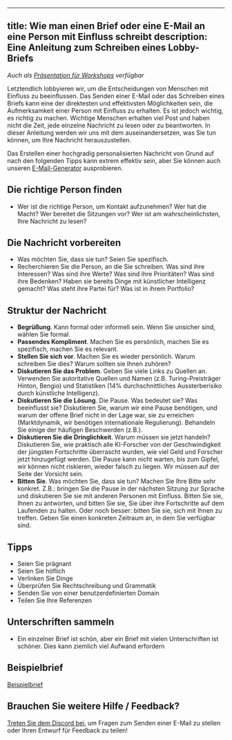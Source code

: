 

---
title: Wie man einen Brief oder eine E-Mail an eine Person mit Einfluss schreibt
description: Eine Anleitung zum Schreiben eines Lobby-Briefs
---

_Auch als [Präsentation für Workshops](https://tiny.cc/emaillobby) verfügbar_

Letztendlich lobbyieren wir, um die Entscheidungen von Menschen mit Einfluss zu beeinflussen.
Das Senden einer E-Mail oder das Schreiben eines Briefs kann eine der direktesten und effektivsten Möglichkeiten sein, die Aufmerksamkeit einer Person mit Einfluss zu erhalten.
Es ist jedoch wichtig, es richtig zu machen.
Wichtige Menschen erhalten viel Post und haben nicht die Zeit, jede einzelne Nachricht zu lesen oder zu beantworten.
In dieser Anleitung werden wir uns mit dem auseinandersetzen, was Sie tun können, um Ihre Nachricht herauszustellen.

Das Erstellen einer hochgradig personalisierten Nachricht von Grund auf nach den folgenden Tipps kann extrem effektiv sein, aber Sie können auch unseren [E-Mail-Generator](/email-builder) ausprobieren.

## Die richtige Person finden

- Wer ist die richtige Person, um Kontakt aufzunehmen? Wer hat die Macht? Wer bereitet die Sitzungen vor? Wer ist am wahrscheinlichsten, Ihre Nachricht zu lesen?

## Die Nachricht vorbereiten

- Was möchten Sie, dass sie tun? Seien Sie spezifisch.
- Recherchieren Sie die Person, an die Sie schreiben. Was sind ihre Interessen? Was sind ihre Werte? Was sind ihre Prioritäten? Was sind ihre Bedenken? Haben sie bereits Dinge mit künstlicher Intelligenz gemacht? Was steht ihre Partei für? Was ist in ihrem Portfolio?

## Struktur der Nachricht

- **Begrüßung**. Kann formal oder informell sein. Wenn Sie unsicher sind, wählen Sie formal.
- **Passendes Kompliment**. Machen Sie es persönlich, machen Sie es spezifisch, machen Sie es relevant.
- **Stellen Sie sich vor**. Machen Sie es wieder persönlich. Warum schreiben Sie dies? Warum sollten sie Ihnen zuhören?
- **Diskutieren Sie das Problem**. Geben Sie viele Links zu Quellen an. Verwenden Sie autoritative Quellen und Namen (z.B. Turing-Preisträger Hinton, Bengio) und Statistiken (14% durchschnittliches Aussterberisiko durch künstliche Intelligenz).
- **Diskutieren Sie die Lösung**. Die Pause. Was bedeutet sie? Was beeinflusst sie? Diskutieren Sie, warum wir eine Pause benötigen, und warum der offene Brief nicht in der Lage war, sie zu erreichen (Marktdynamik, wir benötigen internationale Regulierung). Behandeln Sie einige der häufigen Beschwerden (z.B.).
- **Diskutieren Sie die Dringlichkeit**. Warum müssen sie jetzt handeln? Diskutieren Sie, wie praktisch alle KI-Forscher von der Geschwindigkeit der jüngsten Fortschritte überrascht wurden, wie viel Geld und Forscher jetzt hinzugefügt werden. Die Pause kann nicht warten, bis zum Gipfel, wir können nicht riskieren, wieder falsch zu liegen. Wir müssen auf der Seite der Vorsicht sein.
- **Bitten Sie**. Was möchten Sie, dass sie tun? Machen Sie Ihre Bitte sehr konkret. Z.B.: bringen Sie die Pause in der nächsten Sitzung zur Sprache und diskutieren Sie sie mit anderen Personen mit Einfluss. Bitten Sie sie, Ihnen zu antworten, und bitten Sie sie, Sie über ihre Fortschritte auf dem Laufenden zu halten. Oder noch besser: bitten Sie sie, sich mit Ihnen zu treffen. Geben Sie einen konkreten Zeitraum an, in dem Sie verfügbar sind.

## Tipps

- Seien Sie prägnant
- Seien Sie höflich
- Verlinken Sie Dinge
- Überprüfen Sie Rechtschreibung und Grammatik
- Senden Sie von einer benutzerdefinierten Domain
- Teilen Sie Ihre Referenzen

## Unterschriften sammeln

- Ein einzelner Brief ist schön, aber ein Brief mit vielen Unterschriften ist schöner. Dies kann ziemlich viel Aufwand erfordern

## Beispielbrief

[Beispielbrief](https://docs.google.com/document/d/1M3Wc7JMNn8UUZmOfuxOW7a6GtTCckY7fkpd-pmv3Fr8/edit)

## Brauchen Sie weitere Hilfe / Feedback?

[Treten Sie dem Discord bei](https://discord.gg/2XXWXvErfA), um Fragen zum Senden einer E-Mail zu stellen oder Ihren Entwurf für Feedback zu teilen!